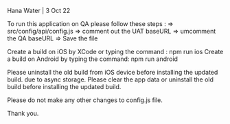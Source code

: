 Hana Water | 3 Oct 22

To run this application on QA please follow these steps :
=> src/config/api/config.js
=> comment out the UAT baseURL
=> umcomment the QA baseURL
=> Save the file

Create a build on iOS by XCode or typing the command : npm run ios
Create a build on Android by typing the command: npm run android

Please uninstall the old build from iOS device before installing the updated build. due to async storage.
Please clear the app data or uninstall the old build before installing the updated build.

Please do not make any other changes to config.js file.

Thank you.

